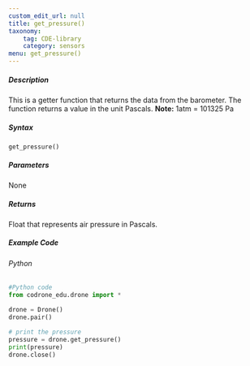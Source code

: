 ```yaml
---
custom_edit_url: null
title: get_pressure()
taxonomy:
    tag: CDE-library
    category: sensors
menu: get_pressure()
---
```


##### Description

This is a getter function that returns the data from the barometer. The function returns a value in the unit Pascals. **Note:** 1atm = 101325 Pa

##### Syntax
```get_pressure()```

##### Parameters

None

##### Returns

Float that represents air pressure in Pascals.

##### Example Code
###### Python
```python
#Python code
from codrone_edu.drone import *

drone = Drone()
drone.pair()

# print the pressure
pressure = drone.get_pressure()
print(pressure)
drone.close()
```
